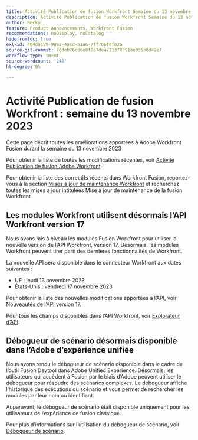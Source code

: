 ```yaml
---
title: Activité Publication de fusion Workfront Semaine du 13 novembre 2023
description: Activité Publication de fusion Workfront Semaine du 13 novembre 2023
author: Becky
feature: Product Announcements, Workfront Fusion
recommendations: noDisplay, noCatalog
hidefromtoc: true
exl-id: 404dac88-98e2-4acd-a1a6-7ff7b6f8f02a
source-git-commit: 76deb76c66e8f8a7dea721378591ae035b8d42e7
workflow-type: tm+mt
source-wordcount: '246'
ht-degree: 0%

---
```


# Activité Publication de fusion Workfront : semaine du 13 novembre 2023

Cette page décrit toutes les améliorations apportées à Adobe Workfront Fusion durant la semaine du 13 novembre 2023

Pour obtenir la liste de toutes les modifications récentes, voir [Activité Publication de fusion Adobe Workfront](../../../product-announcements/product-releases/fusion-release-activity/fusion-release-activity.md).

Pour obtenir la liste des correctifs récents dans Workfront Fusion, reportez-vous à la section [Mises à jour de maintenance Workfront](https://experienceleague.adobe.com/docs/workfront-known-issues/releases/current-updates.html) et recherchez toutes les mises à jour intitulées Mise à jour de maintenance de la fusion Workfront.

## Les modules Workfront utilisent désormais l’API Workfront version 17

Nous avons mis à niveau les modules Fusion Workfront pour utiliser la nouvelle version de l’API Workfront, version 17. Désormais, les modules Workfront peuvent tirer parti des dernières fonctionnalités de Workfront.

La nouvelle API sera disponible dans le connecteur Workfront aux dates suivantes :

* UE : jeudi 13 novembre 2023
* États-Unis : vendredi 17 novembre 2023

Pour obtenir la liste des nouvelles modifications apportées à l’API, voir [Nouveautés de l’API version 17](/help/quicksilver/wf-api/api/new-api-version-17.md).

Pour tous les champs disponibles dans l’API Workfront, voir [Explorateur d’API](https://developer.adobe.com/workfront/api-explorer).

## Débogueur de scénario désormais disponible dans l’Adobe d’expérience unifiée

Nous avons rendu le débogueur de scénario disponible dans le cadre de l’outil Fusion Devtool dans Adobe Unified Experience. Désormais, les utilisateurs qui accèdent à Fusion par le biais d’Adobe peuvent utiliser le débogueur pour résoudre des scénarios complexes. Le débogueur affiche l’historique des exécutions du scénario et vous permet de rechercher les modules par leur nom ou identifiant.

Auparavant, le débogueur de scénario était disponible uniquement pour les utilisateurs de l’expérience de fusion classique.

Pour plus d’informations sur l’utilisation du débogueur de scénario, voir [Débogueur de scénario](/help/quicksilver/workfront-fusion/scenarios/debug-scenarios-with-dev-tool.md#scenario-debugger).
